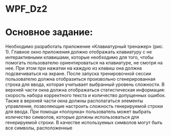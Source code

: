 # WPF_Dz2
<h1>Основное задание:</h1>
<p>Необходимо разработать приложение «Клавиатурный тренажер» (рис. 1). Главное окно приложения должно отображать клавиатуру с не интерактивными клавишами, которые необходимо для того, чтобы помогать пользователю ориентироваться на клавиатуре, не смотря на нее. При этом при нажатии на каждую из клавиш она должна подсвечиваться на экране. После запуска тренировочной сессии пользователю должна отобразиться произвольно сгенерированная строка для ввода, которая учитывает выбранный уровень сложности.
В верхней части окна должна отображаться статистическая информация: скорость набора корректного текста и количество допущенных ошибок. Также в верхней части окна должны располагаться элементы управления, позволяющие настроить сложность генерируемой строки для ввода. При помощи «ползунка» пользователь может выбрать количество символов, которые должны использоваться для генерируемой строки. В качестве используемых символов могут быть все символы, расположенные</p> 
